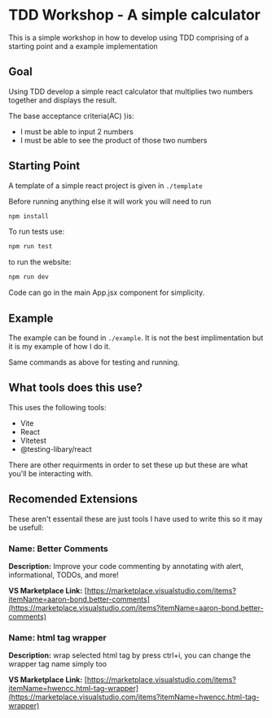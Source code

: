 # TDD Workshop - A simple calculator

This is a simple workshop in how to develop using TDD comprising of a starting point and a example implementation

## Goal

Using TDD develop a simple react calculator that multiplies two numbers together and displays the result.

The base acceptance criteria(AC) )is:

- I must be able to input 2 numbers
- I must be able to see the product of those two numbers

## Starting Point

A template of a simple react project is given in `./template`

Before running anything else it will work you will need to run

```bash
npm install
```

To run tests use:

```bash
npm run test
```

to run the website:

```bash
npm run dev
```

Code can go in the main App.jsx component for simplicity.

## Example

The example can be found in `./example`. It is not the best implimentation but it is my example of how I do it.

Same commands as above for testing and running.

## What tools does this use?

This uses the following tools:

- Vite
- React
- Vitetest
- @testing-libary/react

There are other requirments in order to set these up but these are what you'll be interacting with.

## Recomended Extensions

These aren't essentail these are just tools I have used to write this so it may be usefull:

### **Name:** Better Comments

**Description:** Improve your code commenting by annotating with alert, informational, TODOs, and more!

**VS Marketplace Link:** [https://marketplace.visualstudio.com/items?itemName=aaron-bond.better-comments](https://marketplace.visualstudio.com/items?itemName=aaron-bond.better-comments)

### Name: html tag wrapper

**Description:** wrap selected html tag by press ctrl+i, you can change the wrapper tag name simply too

**VS Marketplace Link:** [https://marketplace.visualstudio.com/items?itemName=hwencc.html-tag-wrapper](https://marketplace.visualstudio.com/items?itemName=hwencc.html-tag-wrapper)
